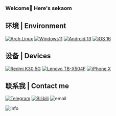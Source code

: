 ### Welcome👏 Here's sekaom
## 环境 | Environment
[![Arch Linux](https://img.shields.io/badge/ArchLinux-0094F5?style=flat-square&logo=archlinux&logoColor=ffffff)](https://ArchLinux.org)
[![Windows11](https://img.shields.io/badge/windows-00adef?style=flat-square&logo=windows11&logoColor=ffffff)](https://microsoft.com/windows)
[![Android 13](https://img.shields.io/badge/Android%2013-3ddc84?style=flat-square&logo=android&logoColor=ffffff)](https://www.android.com/android-13/)
[![iOS 16](https://img.shields.io/badge/iOS%2016-4f4f4f?style=flat-square&logo=iOS&logoColor=ffffff)](https://www.apple.com/ios/ios-16/)

## 设备 | Devices
[![Redmi K30 5G](https://img.shields.io/badge/Redmi%20K30%205G-fd4900?style=flat-square&logo=xiaomi&logoColor=ffffff)](https://www.mi.com/redmik30-5g)
[![Lenovo TB-X504F](https://img.shields.io/badge/Lenovo%20TBX504F-e60012?style=flat-square&logo=lenovo&logoColor=ffffff)](https://item.lenovo.com.cn/product/1007405.html)
[![iPhone X](https://img.shields.io/badge/iPhone%20X-a2aaad?style=flat-square&logo=apple&logoColor=ffffff)](https://support.apple.com/kb/SP770)

## 联系我 | Contact me
[![Telegram](https://img.shields.io/badge/%40sekaom-0088cc?style=flat-square&logo=telegram&logoColor=ffffff)](https://t.me/sekaom)
[![Bilibili](https://img.shields.io/badge/sekaom-07a3d7?style=flat-square&logo=bilibili&logoColor=ffffff)](https://space.bilibili.com/703126674)
![email](https://img.shields.io/badge/dulin081682@126.com-EA4335?style=flat-square&logo=gmail&logoColor=ffffff)


![info](https://github-readme-stats.vercel.app/api?username=sekaom&show_icons=true&count_private=true&hide=prs&theme=default_repocard)
